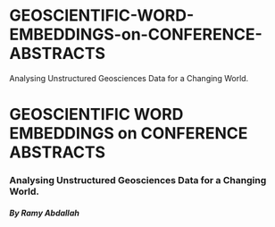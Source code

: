 # GEOSCIENTIFIC-WORD-EMBEDDINGS-on-CONFERENCE-ABSTRACTS
Analysing Unstructured Geosciences Data for a Changing World.



# **GEOSCIENTIFIC WORD EMBEDDINGS on CONFERENCE ABSTRACTS**


### Analysing Unstructured Geosciences Data for a Changing World.

##### *By Ramy Abdallah*
